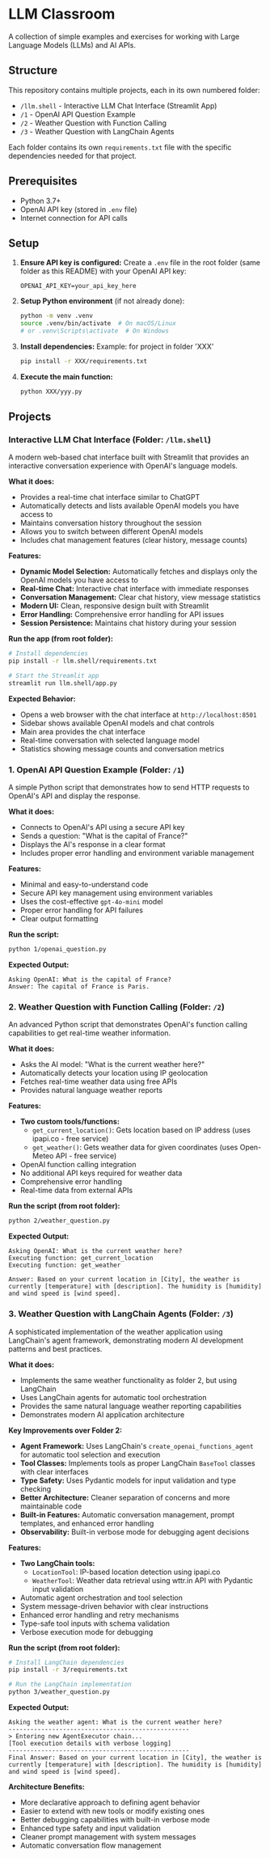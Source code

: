 # LLM Classroom

A collection of simple examples and exercises for working with Large Language Models (LLMs) and AI APIs.

## Structure

This repository contains multiple projects, each in its own numbered folder:
- `/llm.shell` - Interactive LLM Chat Interface (Streamlit App)
- `/1` - OpenAI API Question Example
- `/2` - Weather Question with Function Calling
- `/3` - Weather Question with LangChain Agents

Each folder contains its own `requirements.txt` file with the specific dependencies needed for that project.

## Prerequisites

- Python 3.7+
- OpenAI API key (stored in `.env` file)
- Internet connection for API calls

## Setup

1. **Ensure API key is configured:**
   Create a `.env` file in the root folder (same folder as this README) with your OpenAI API key:
   ```
   OPENAI_API_KEY=your_api_key_here
   ```

2. **Setup Python environment** (if not already done):
   ```bash
   python -m venv .venv
   source .venv/bin/activate  # On macOS/Linux
   # or .venv\Scripts\activate  # On Windows
   ```

3. **Install dependencies:**
   Example: for project in folder 'XXX'
   ```bash
   pip install -r XXX/requirements.txt
   ```

4. **Execute the main function:**
   ```bash
   python XXX/yyy.py
   ```


## Projects

### Interactive LLM Chat Interface (Folder: `/llm.shell`)

A modern web-based chat interface built with Streamlit that provides an interactive conversation experience with OpenAI's language models.

**What it does:**
- Provides a real-time chat interface similar to ChatGPT
- Automatically detects and lists available OpenAI models you have access to
- Maintains conversation history throughout the session
- Allows you to switch between different OpenAI models
- Includes chat management features (clear history, message counts)

**Features:**
- **Dynamic Model Selection:** Automatically fetches and displays only the OpenAI models you have access to
- **Real-time Chat:** Interactive chat interface with immediate responses
- **Conversation Management:** Clear chat history, view message statistics
- **Modern UI:** Clean, responsive design built with Streamlit
- **Error Handling:** Comprehensive error handling for API issues
- **Session Persistence:** Maintains chat history during your session

**Run the app (from root folder):**
   ```bash
   # Install dependencies
   pip install -r llm.shell/requirements.txt
   
   # Start the Streamlit app
   streamlit run llm.shell/app.py
   ```

**Expected Behavior:**
- Opens a web browser with the chat interface at `http://localhost:8501`
- Sidebar shows available OpenAI models and chat controls
- Main area provides the chat interface
- Real-time conversation with selected language model
- Statistics showing message counts and conversation metrics


### 1. OpenAI API Question Example (Folder: `/1`)

A simple Python script that demonstrates how to send HTTP requests to OpenAI's API and display the response.

**What it does:**
- Connects to OpenAI's API using a secure API key
- Sends a question: "What is the capital of France?"
- Displays the AI's response in a clear format
- Includes proper error handling and environment variable management

**Features:**
- Minimal and easy-to-understand code
- Secure API key management using environment variables
- Uses the cost-effective `gpt-4o-mini` model
- Proper error handling for API failures
- Clear output formatting

**Run the script:**
   ```bash
   python 1/openai_question.py
   ```

**Expected Output:**
```
Asking OpenAI: What is the capital of France?
Answer: The capital of France is Paris.
```

### 2. Weather Question with Function Calling (Folder: `/2`)

An advanced Python script that demonstrates OpenAI's function calling capabilities to get real-time weather information.

**What it does:**
- Asks the AI model: "What is the current weather here?"
- Automatically detects your location using IP geolocation
- Fetches real-time weather data using free APIs
- Provides natural language weather reports

**Features:**
- **Two custom tools/functions:**
  - `get_current_location()`: Gets location based on IP address (uses ipapi.co - free service)
  - `get_weather()`: Gets weather data for given coordinates (uses Open-Meteo API - free service)
- OpenAI function calling integration
- No additional API keys required for weather data
- Comprehensive error handling
- Real-time data from external APIs

**Run the script (from root folder):**
   ```bash
   python 2/weather_question.py
   ```

**Expected Output:**
```
Asking OpenAI: What is the current weather here?
Executing function: get_current_location
Executing function: get_weather

Answer: Based on your current location in [City], the weather is currently [temperature] with [description]. The humidity is [humidity] and wind speed is [wind speed].
```

### 3. Weather Question with LangChain Agents (Folder: `/3`)

A sophisticated implementation of the weather application using LangChain's agent framework, demonstrating modern AI development patterns and best practices.

**What it does:**
- Implements the same weather functionality as folder 2, but using LangChain
- Uses LangChain agents for automatic tool orchestration
- Provides the same natural language weather reporting capabilities
- Demonstrates modern AI application architecture

**Key Improvements over Folder 2:**
- **Agent Framework:** Uses LangChain's `create_openai_functions_agent` for automatic tool selection and execution
- **Tool Classes:** Implements tools as proper LangChain `BaseTool` classes with clear interfaces
- **Type Safety:** Uses Pydantic models for input validation and type checking
- **Better Architecture:** Cleaner separation of concerns and more maintainable code
- **Built-in Features:** Automatic conversation management, prompt templates, and enhanced error handling
- **Observability:** Built-in verbose mode for debugging agent decisions

**Features:**
- **Two LangChain tools:**
  - `LocationTool`: IP-based location detection using ipapi.co
  - `WeatherTool`: Weather data retrieval using wttr.in API with Pydantic input validation
- Automatic agent orchestration and tool selection
- System message-driven behavior with clear instructions
- Enhanced error handling and retry mechanisms
- Type-safe tool inputs with schema validation
- Verbose execution mode for debugging

**Run the script (from root folder):**
   ```bash
   # Install LangChain dependencies
   pip install -r 3/requirements.txt
   
   # Run the LangChain implementation
   python 3/weather_question.py
   ```

**Expected Output:**
```
Asking the weather agent: What is the current weather here?
--------------------------------------------------
> Entering new AgentExecutor chain...
[Tool execution details with verbose logging]
--------------------------------------------------
Final Answer: Based on your current location in [City], the weather is currently [temperature] with [description]. The humidity is [humidity] and wind speed is [wind speed].
```

**Architecture Benefits:**
- More declarative approach to defining agent behavior
- Easier to extend with new tools or modify existing ones
- Better debugging capabilities with built-in verbose mode
- Enhanced type safety and input validation
- Cleaner prompt management with system messages
- Automatic conversation flow management

